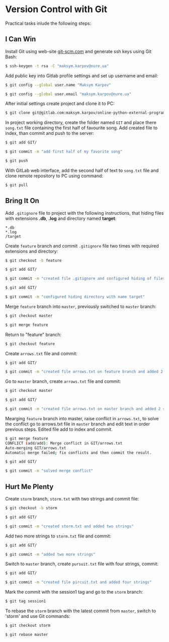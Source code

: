 # Version Control with Git

Practical tasks inlude the following steps: 

## I Can Win

Install Git using web-site [git-scm.com](https://git-scm.com/book/en/v2/Getting-Started-Installing-Git) and generate ssh keys using Git Bash:

```bash
$ ssh-keygen -t rsa -C "maksym.karpov@nure.ua"
```

Add public key into Gitlab profile settings and set up username and email:

```bash
$ git config --global user.name "Maksym Karpov"

$ git config --global user.email "maksym.karpov@nure.ua"
```

After initial settings create project and clone it to PC:

```bash
$ git clone git@gitlab.com:maksym.karpov/online-python-external-program.git
```
In project working directory, create the folder named `GIT` and place there `song.txt` file containing the first half of favourite song. Add created file to index, than commit and push to the server:

```bash
$ git add GIT/

$ git commit -m "add first half of my favorite song"

$ git push
```

With  GitLab web interface, add the second half of text to `song.txt` file and clone remote repository to PC using command:

```bash
$ git pull
```

## Bring It On

Add `.gitignore` file to project with the following instructions, that hiding files with extensions **.db**, **.log** and directory named **target**:

```
*.db
*.log
/target
```

Create `feature` branch and commit `.gitignore` file two times with required extensions and directory:

```bash
$ git checkout -b feature

$ git add GIT/

$ git commit -m "created file .gitignore and configured hiding of files with extensions .db, .log"

$ git add GIT/

$ git commit -m "configured hiding directory with name target"
```

Merge `feature` branch into `master`, previously switched to `master` branch:

```bash
$ git checkout master

$ git merge feature
```

Return to "feature" branch:

```bash
$ git checkout feature
```

Create `arrows.txt` file and commit:

```bash
$ git add GIT/

$ git commit -m "created file arrows.txt on feature branch and added 2 strings of song"
```

Go to `master` branch, create `arrows.txt` file and commit:

```bash
$ git checkout master

$ git add GIT/

$ git commit -m "created file arrows.txt on master branch and added 2 strings of song"
```

Mearging `feature` branch into master, raise conflict in `arrows.txt`, to solve the conflict go to arrows.txt file in `master` branch and edit text in order previous steps. Edited file add to index and commit.

```bash
$ git merge feature
CONFLICT (add/add): Merge conflict in GIT/arrows.txt
Auto-merging GIT/arrows.txt
Automatic merge failed; fix conflicts and then commit the result.
```

```bash
$ git add GIT/

$ git commit -m "solved merge conflict"
```

## Hurt Me Plenty

Create `storm` branch, `storm.txt` with two strings and commit file:

```bash
$ git checkout -b storm

$ git add GIT/

$ git commit -m "created storm.txt and added two strings"
```

Add two more strings to `storm.txt` file and commit:

```bash
$ git add GIT/

$ git commit -m "added two more strings"
```

Switch to `master` branch, create `pursuit.txt` file with four strings, commit:

```bash
$ git add GIT/

$ git commit -m "created file pircuit.txt and added four strings"
```
Mark the commit with the session1 tag and go to the `storm` branch:

```bash
$ git tag session1
```

To rebase the `storm` branch with the latest commit from `master`, switch to 'storm' and use Git commands:

```bash
$ git checkout storm

$ git rebase master
```


